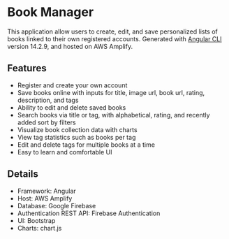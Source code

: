 # Book Manager

This application allow users to create, edit, and save personalized lists of books linked to their own registered accounts. Generated with [Angular CLI](https://github.com/angular/angular-cli) version 14.2.9, and hosted on AWS Amplify.

## Features
- Register and create your own account
- Save books online with inputs for title, image url, book url, rating, description, and tags
- Ability to edit and delete saved books
- Search books via title or tag, with alphabetical, rating, and recently added sort by filters
- Visualize book collection data with charts
- View tag statistics such as books per tag
- Edit and delete tags for multiple books at a time
- Easy to learn and comfortable UI

## Details
- Framework: Angular
- Host: AWS Amplify
- Database: Google Firebase
- Authentication REST API: Firebase Authentication
- UI: Bootstrap
- Charts: chart.js
